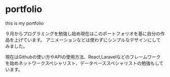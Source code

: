 # portfolio
this is my portfolio

９月からプログラミングを勉強し始め現在はこのポートフォリオを基に自分の作品を上げています。
アニメーションなどは使わずにシンプルなデザインにしてみました。

現在はGithubの使い方やAPIの使用方法、React,Laravelなどのフレームワークを始めネットワークスペシャリスト、データベーススペシャリストの勉強もしています。
